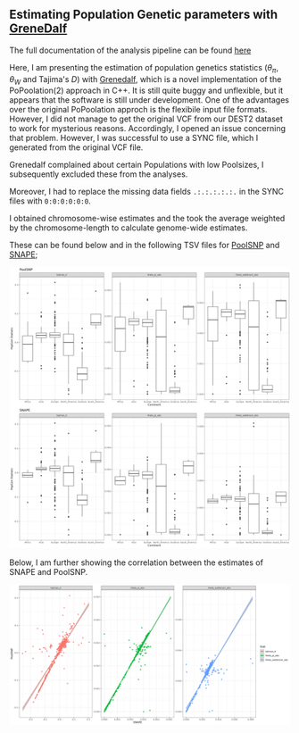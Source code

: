## Estimating Population Genetic parameters with [GreneDalf](https://github.com/lczech/grenedalf)

The full documentation of the analysis pipeline can be found [here](shell/main.sh)

Here, I am presenting the estimation of population genetics statistics ($\theta_{\pi}$, $\theta_W$ and Tajima's _D_) with [Grenedalf](https://github.com/lczech/grenedalf), which is a novel implementation of the PoPoolation(2) approach in C++. It is still quite buggy and unflexible, but it appears that the software is still under development. One of the advantages over the original PoPoolation approch is the flexibile input file formats. However, I did not manage to get the original VCF from our DEST2 dataset to work for mysterious reasons. Accordingly, I opened an issue concerning that problem. However, I was successful to use a SYNC file, which I generated from the original VCF file. 

Grenedalf complained about certain Populations with low Poolsizes, I subsequently excluded these from the analyses.

Moreover, I had to replace the missing data fields `.:.:.:.:.:.` in the SYNC files with `0:0:0:0:0:0`.

I obtained chromosome-wise estimates and the took the average weighted by the chromosome-length to calculate genome-wide estimates.

These can be found below and in the following TSV files for [PoolSNP](results/Grenedalf_poolsnp.summary) and [SNAPE](results/Grenedalf_snape.summary);

![Grenedalf.png](results/Grenedalf.png)

Below, I am further showing the correlation between the estimates of SNAPE and PoolSNP.

![Grenedalf_corr.png](results/Grenedalf_corr.png)